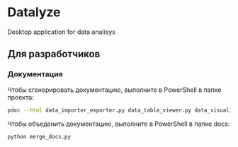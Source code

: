 # Datalyze
Desktop application for data analisys


## Для разработчиков

### Документация
Чтобы сгенерировать документацию, выполните в PowerShell в папке проекта:
```bash
pdoc --html data_importer_exporter.py data_table_viewer.py data_visualizer.py localization.py main.py --output-dir docs --force
```
Чтобы объеденить документацию, выполните в PowerShell в папке docs:
```bash
python merge_docs.py
```
